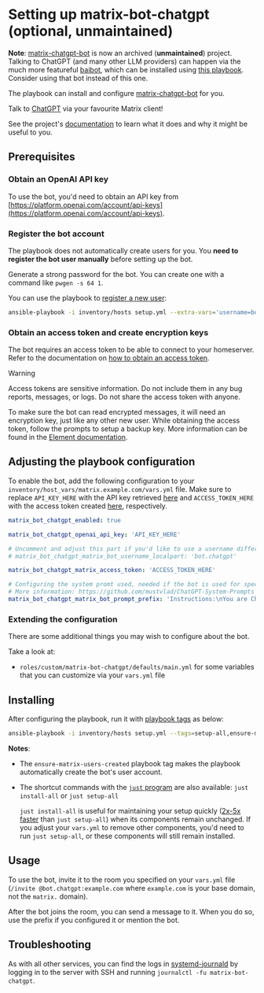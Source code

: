 <!--
SPDX-FileCopyrightText: 2023 MDAD project contributors
SPDX-FileCopyrightText: 2023 - 2024 Slavi Pantaleev
SPDX-FileCopyrightText: 2024 - 2025 Suguru Hirahara

SPDX-License-Identifier: AGPL-3.0-or-later
-->

# Setting up matrix-bot-chatgpt (optional, unmaintained)

**Note**: [matrix-chatgpt-bot](https://github.com/matrixgpt/matrix-chatgpt-bot) is now an archived (**unmaintained**) project. Talking to ChatGPT (and many other LLM providers) can happen via the much more featureful [baibot](https://github.com/etkecc/baibot), which can be installed using [this playbook](configuring-playbook-bot-baibot.md). Consider using that bot instead of this one.

The playbook can install and configure [matrix-chatgpt-bot](https://github.com/matrixgpt/matrix-chatgpt-bot) for you.

Talk to [ChatGPT](https://openai.com/blog/chatgpt/) via your favourite Matrix client!

See the project's [documentation](https://github.com/matrixgpt/matrix-chatgpt-bot/blob/main/README.md) to learn what it does and why it might be useful to you.

## Prerequisites

### Obtain an OpenAI API key

To use the bot, you'd need to obtain an API key from [https://platform.openai.com/account/api-keys](https://platform.openai.com/account/api-keys).

### Register the bot account

The playbook does not automatically create users for you. You **need to register the bot user manually** before setting up the bot.

Generate a strong password for the bot. You can create one with a command like `pwgen -s 64 1`.

You can use the playbook to [register a new user](registering-users.md):

```sh
ansible-playbook -i inventory/hosts setup.yml --extra-vars='username=bot.chatgpt password=PASSWORD_FOR_THE_BOT admin=no' --tags=register-user
```

### Obtain an access token and create encryption keys

The bot requires an access token to be able to connect to your homeserver. Refer to the documentation on [how to obtain an access token](obtaining-access-tokens.md).

> [!WARNING]
> Access tokens are sensitive information. Do not include them in any bug reports, messages, or logs. Do not share the access token with anyone.

To make sure the bot can read encrypted messages, it will need an encryption key, just like any other new user. While obtaining the access token, follow the prompts to setup a backup key. More information can be found in the [Element documentation](https://element.io/help#encryption6).

## Adjusting the playbook configuration

To enable the bot, add the following configuration to your `inventory/host_vars/matrix.example.com/vars.yml` file. Make sure to replace `API_KEY_HERE` with the API key retrieved [here](#obtain-an-openai-api-key) and `ACCESS_TOKEN_HERE` with the access token created [here](#obtain-an-access-token-and-create-encryption-keys), respectively.

```yaml
matrix_bot_chatgpt_enabled: true

matrix_bot_chatgpt_openai_api_key: 'API_KEY_HERE'

# Uncomment and adjust this part if you'd like to use a username different than the default
# matrix_bot_chatgpt_matrix_bot_username_localpart: 'bot.chatgpt'

matrix_bot_chatgpt_matrix_access_token: 'ACCESS_TOKEN_HERE'

# Configuring the system promt used, needed if the bot is used for special tasks.
# More information: https://github.com/mustvlad/ChatGPT-System-Prompts
matrix_bot_chatgpt_matrix_bot_prompt_prefix: 'Instructions:\nYou are ChatGPT, a large language model trained by OpenAI.'
```

### Extending the configuration

There are some additional things you may wish to configure about the bot.

Take a look at:

- `roles/custom/matrix-bot-chatgpt/defaults/main.yml` for some variables that you can customize via your `vars.yml` file

## Installing

After configuring the playbook, run it with [playbook tags](playbook-tags.md) as below:

<!-- NOTE: let this conservative command run (instead of install-all) to make it clear that failure of the command means something is clearly broken. -->
```sh
ansible-playbook -i inventory/hosts setup.yml --tags=setup-all,ensure-matrix-users-created,start
```

**Notes**:

- The `ensure-matrix-users-created` playbook tag makes the playbook automatically create the bot's user account.

- The shortcut commands with the [`just` program](just.md) are also available: `just install-all` or `just setup-all`

  `just install-all` is useful for maintaining your setup quickly ([2x-5x faster](../CHANGELOG.md#2x-5x-performance-improvements-in-playbook-runtime) than `just setup-all`) when its components remain unchanged. If you adjust your `vars.yml` to remove other components, you'd need to run `just setup-all`, or these components will still remain installed.

## Usage

To use the bot, invite it to the room you specified on your `vars.yml` file (`/invite @bot.chatgpt:example.com` where `example.com` is your base domain, not the `matrix.` domain).

After the bot joins the room, you can send a message to it. When you do so, use the prefix if you configured it or mention the bot.

## Troubleshooting

As with all other services, you can find the logs in [systemd-journald](https://www.freedesktop.org/software/systemd/man/systemd-journald.service.html) by logging in to the server with SSH and running `journalctl -fu matrix-bot-chatgpt`.
